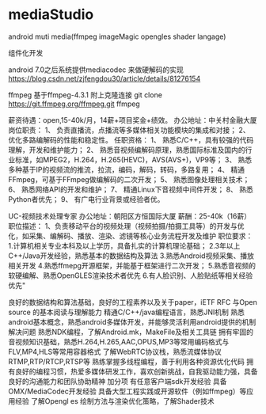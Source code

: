# mediaStudio
android muti media(ffmpeg   imageMagic opengles shader langage)

组件化开发

android 7.0之后系统提供mediacodec 来做硬解码的实现 https://blog.csdn.net/zjfengdou30/article/details/81276154

ffmpeg 基于ffmpeg-4.3.1 附上克隆连接 git clone https://git.ffmpeg.org/ffmpeg.git ffmpeg



薪资待遇：open,15-40k/月，14薪+项目奖金+绩效。
办公地址：中关村金融大厦
岗位职责：
1、 负责直播流，点播流等多媒体相关功能模块的集成和对接；
2、 优化多路编解码的性能和稳定性。
任职资格：
1、 熟悉C/C++，具有较强的代码理解，开发和维护能力；
2、 熟悉音视频编解码原理，熟悉国际标准及国内的行业标准，如MPEG2，H.264，H.265(HEVC)，AVS(AVS+)，VP9等；
3、 熟悉多种基于IP的视频流的推流，拉流，编码，解码，转码，多路复用；
4、 精通FFmpeg，可基于FFmpeg做编解码的二次开发；
5、 熟悉图像处理相关技术；
6、 熟悉网络API的开发和维护；
7、 精通Linux下音视频中间件开发；
8、 熟悉Python者优先；
9、 有广电行业背景或经验者优。

UC-视频技术处理专家
办公地址：朝阳区方恒国际大厦
薪酬：25-40k（16薪）
职位描述：
1、负责移动平台的视频处理（视频拍摄/拍摄工具等）的开发与优化，如采集、编解码、播放、渲染、滤镜等核心业务流程开发及维护
职位要求：
1.计算机相关专业本科及以上学历，具备扎实的计算机理论基础；
2.3年以上C++/Java开发经验，熟悉基本的数据结构及算法
3.熟悉Android视频采集、播放相关开发
4.熟悉ffmepg开源框架，并能基于框架进行二次开发；
5.熟悉音视频的软硬编解、熟悉OpenGLES渲染技术者优先
6.有人脸识别、人脸贴纸等相关经验优先"


良好的数据结构和算法基础，良好的工程素养以及关于paper，iETF RFC 与Open source 的基本阅读与理解能力
精通C/C++/java编程语言，熟悉JNI机制
熟悉android基本概念，熟悉android多媒体开发，并能够灵活利用android提供的机制解决问题
熟悉NDK编程，了解Android.mk，MakeFile及相关工具链
拥有牢固的音视频知识基础，熟悉H.264,H.265,AAC,OPUS,MP3等常用编码格式与FLV,MP4,HLS等常用容器格式
了解WebRTC协议栈，熟悉流媒体协议RTMP,RTP/RTCP,RTSP等
熟练掌握多线程编程，善于利用各种资源优化代码
拥有良好的编程习惯，热爱多媒体研发工作，喜欢创新挑战，自我驱动能力强，具备良好的沟通能力和团队协助精神
加分项
有任意客户端sdk开发经验
具备OMX/MediaCodec开发经验
具备大型工程实践或开源软件（例如ffmpeg）等应用经验
了解Opengl es 绘制方法与渲染优化策略，了解Shader技术
